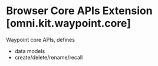 # Browser Core APIs Extension [omni.kit.waypoint.core]

Waypoint core APIs, defines
- data models
- create/delete/rename/recall

